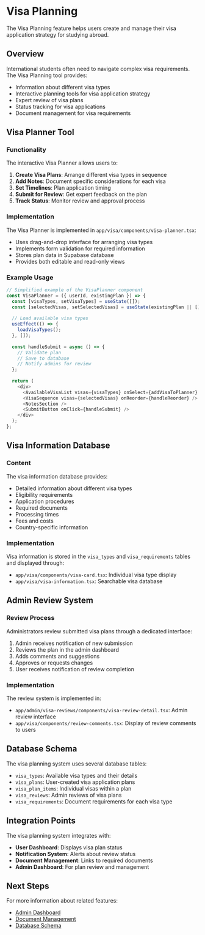 # Visa Planning

The Visa Planning feature helps users create and manage their visa application strategy for studying abroad.

## Overview

International students often need to navigate complex visa requirements. The Visa Planning tool provides:

- Information about different visa types
- Interactive planning tools for visa application strategy
- Expert review of visa plans
- Status tracking for visa applications
- Document management for visa requirements

## Visa Planner Tool

### Functionality

The interactive Visa Planner allows users to:

1. **Create Visa Plans**: Arrange different visa types in sequence
2. **Add Notes**: Document specific considerations for each visa
3. **Set Timelines**: Plan application timing
4. **Submit for Review**: Get expert feedback on the plan
5. **Track Status**: Monitor review and approval process

### Implementation

The Visa Planner is implemented in `app/visa/components/visa-planner.tsx`:

- Uses drag-and-drop interface for arranging visa types
- Implements form validation for required information
- Stores plan data in Supabase database
- Provides both editable and read-only views

### Example Usage

```typescript
// Simplified example of the VisaPlanner component
const VisaPlanner = ({ userId, existingPlan }) => {
  const [visaTypes, setVisaTypes] = useState([]);
  const [selectedVisas, setSelectedVisas] = useState(existingPlan || []);
  
  // Load available visa types
  useEffect(() => {
    loadVisaTypes();
  }, []);
  
  const handleSubmit = async () => {
    // Validate plan
    // Save to database
    // Notify admins for review
  };
  
  return (
    <div>
      <AvailableVisaList visas={visaTypes} onSelect={addVisaToPlanner} />
      <VisaSequence visas={selectedVisas} onReorder={handleReorder} />
      <NotesSection />
      <SubmitButton onClick={handleSubmit} />
    </div>
  );
};
```

## Visa Information Database

### Content

The visa information database provides:

- Detailed information about different visa types
- Eligibility requirements
- Application procedures
- Required documents
- Processing times
- Fees and costs
- Country-specific information

### Implementation

Visa information is stored in the `visa_types` and `visa_requirements` tables and displayed through:

- `app/visa/components/visa-card.tsx`: Individual visa type display
- `app/visa/visa-information.tsx`: Searchable visa database

## Admin Review System

### Review Process

Administrators review submitted visa plans through a dedicated interface:

1. Admin receives notification of new submission
2. Reviews the plan in the admin dashboard
3. Adds comments and suggestions
4. Approves or requests changes
5. User receives notification of review completion

### Implementation

The review system is implemented in:

- `app/admin/visa-reviews/components/visa-review-detail.tsx`: Admin review interface
- `app/visa/components/review-comments.tsx`: Display of review comments to users

## Database Schema

The visa planning system uses several database tables:

- `visa_types`: Available visa types and their details
- `visa_plans`: User-created visa application plans
- `visa_plan_items`: Individual visas within a plan
- `visa_reviews`: Admin reviews of visa plans
- `visa_requirements`: Document requirements for each visa type

## Integration Points

The visa planning system integrates with:

- **User Dashboard**: Displays visa plan status
- **Notification System**: Alerts about review status
- **Document Management**: Links to required documents
- **Admin Dashboard**: For plan review and management

## Next Steps

For more information about related features:
- [Admin Dashboard](./admin-dashboard.md)
- [Document Management](./document-management.md)
- [Database Schema](../technical/database.md)
